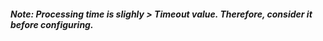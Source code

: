##### Note: Processing time is slighly > Timeout value. Therefore, consider it before configuring. 
